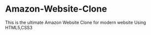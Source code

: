 # Amazon-Website-Clone
This is the ultimate Amazon Website Clone for modern website Using HTML5,CSS3

